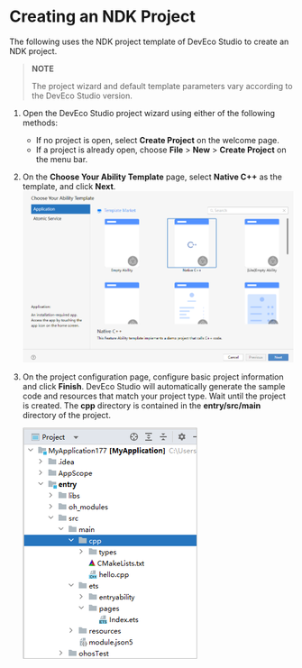 # Creating an NDK Project


The following uses the NDK project template of DevEco Studio to create an NDK project.


>  **NOTE**
> 
> The project wizard and default template parameters vary according to the DevEco Studio version.


1. Open the DevEco Studio project wizard using either of the following methods:
   - If no project is open, select **Create Project** on the welcome page.
   - If a project is already open, choose **File** > **New** > **Create Project** on the menu bar.

2. On the **Choose Your Ability Template** page, select **Native C++** as the template, and click **Next**.
   ![en-us_image_0000001782486161](figures/en-us_image_0000001782486161.png)

3. On the project configuration page, configure basic project information and click **Finish**. DevEco Studio will automatically generate the sample code and resources that match your project type. Wait until the project is created.
   The **cpp** directory is contained in the **entry/src/main** directory of the project.

   ![oh-menu](figures/oh-menu.PNG)
